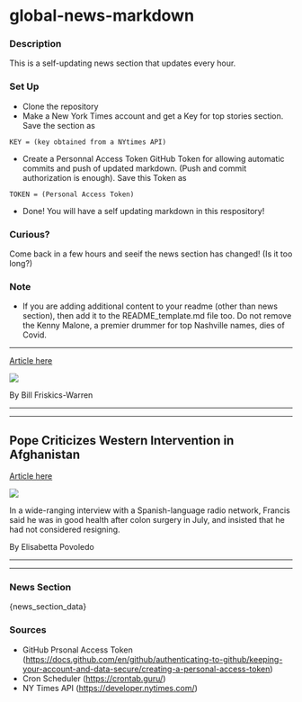 # global-news-markdown

### Description 
This is a self-updating news section that updates every hour.

### Set Up 
* Clone the repository
* Make a New York Times account and get a Key for top stories section. Save the section as 
 ```
 KEY = (key obtained from a NYtimes API)
 ```
*  Create a Personnal Access Token GitHub Token for allowing automatic commits and push of updated markdown. (Push and commit authorization is enough). Save this Token as 
```
TOKEN = (Personal Access Token)
```
* Done! You will have a self updating markdown in this respository!

### Curious?
Come back in a few hours and seeif the news section has changed! (Is it too long?)

### Note
* If you are adding additional content to your readme (other than news section), then add it to the README_template.md file too. Do not remove the Kenny Malone, a premier drummer for top Nashville names, dies of Covid.
-----------------------------------------------------------------------

[Article here](https://www.nytimes.com/2021/09/01/world/kenny-malone-a-premier-drummer-for-top-nashville-names-dies-of-covid.html)

[![](https://static01.nyt.com/images/2021/08/31/us/31virus-brief-malone/merlin_14748663_f535637e-fea2-4a63-8371-a4f7c4e02fec-superJumbo.jpg)](https://www.nytimes.com/2021/09/01/world/kenny-malone-a-premier-drummer-for-top-nashville-names-dies-of-covid.html)

By Bill Friskics-Warren

* * *

* * *

Pope Criticizes Western Intervention in Afghanistan
---------------------------------------------------

[Article here](https://www.nytimes.com/2021/09/01/world/europe/pope-afghanistan-health.html)

[![](https://static01.nyt.com/images/2021/09/01/world/01pope/merlin_193997226_e842de22-6566-4d19-bccd-577a316fba44-superJumbo.jpg)](https://www.nytimes.com/2021/09/01/world/europe/pope-afghanistan-health.html)

In a wide-ranging interview with a Spanish-language radio network, Francis said he was in good health after colon surgery in July, and insisted that he had not considered resigning.

By Elisabetta Povoledo

* * *

* * *

### News Section 
{news_section_data}


### Sources 
* GitHub Prsonal Access Token (https://docs.github.com/en/github/authenticating-to-github/keeping-your-account-and-data-secure/creating-a-personal-access-token)
* Cron Scheduler (https://crontab.guru/)
* NY Times API (https://developer.nytimes.com/)
